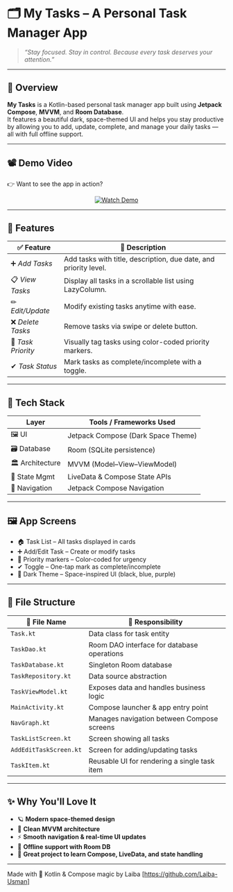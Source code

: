 # 🗂 My Tasks – A Personal Task Manager App

> *“Stay focused. Stay in control. Because every task deserves your attention.”*

---

## 🎯 Overview

**My Tasks** is a Kotlin-based personal task manager app built using **Jetpack Compose**, **MVVM**, and **Room Database**.  
It features a beautiful dark, space-themed UI and helps you stay productive by allowing you to add, update, complete, and manage your daily tasks — all with full offline support.

---

## 📽 Demo Video

👉 Want to see the app in action?

<p align="center">
  <a href="https://github.com/Laiba-Usman/Task-Manager-App-Kotlin/raw/master/Task%20Manager%20App.mp4" target="_blank">
    <img src="https://img.shields.io/badge/🎬 Watch_Demo-%23FF0000?style=for-the-badge&logo=YouTube&logoColor=white" alt="Watch Demo">
  </a>
</p>


---

## 🧠 Features

| ✅ Feature              | 💬 Description                                                                 |
|------------------------|---------------------------------------------------------------------------------|
| ➕ *Add Tasks*          | Add tasks with title, description, due date, and priority level.               |
| 📋 *View Tasks*         | Display all tasks in a scrollable list using LazyColumn.                      |
| ✏ *Edit/Update*        | Modify existing tasks anytime with ease.                                       |
| ❌ *Delete Tasks*       | Remove tasks via swipe or delete button.                                       |
| 📌 *Task Priority*      | Visually tag tasks using color-coded priority markers.                         |
| ✔ *Task Status*        | Mark tasks as complete/incomplete with a toggle.                               |

---

## 🧰 Tech Stack

| Layer            | Tools / Frameworks Used                  |
|------------------|------------------------------------------|
| 🖼 UI            | Jetpack Compose (Dark Space Theme)       |
| 🗃 Database      | Room (SQLite persistence)                |
| 🏛 Architecture  | MVVM (Model–View–ViewModel)              |
| 🔁 State Mgmt    | LiveData & Compose State APIs            |
| 🧭 Navigation    | Jetpack Compose Navigation               |

---

## 🖼 App Screens

- 🏠 Task List – All tasks displayed in cards  
- ➕ Add/Edit Task – Create or modify tasks  
- 📌 Priority markers – Color-coded for urgency  
- ✔ Toggle – One-tap mark as complete/incomplete  
- 🌌 Dark Theme – Space-inspired UI (black, blue, purple)

---

## 📂 File Structure

| 📄 File Name            | 📌 Responsibility                                |
|------------------------|--------------------------------------------------|
| `Task.kt`              | Data class for task entity                       |
| `TaskDao.kt`           | Room DAO interface for database operations       |
| `TaskDatabase.kt`      | Singleton Room database                          |
| `TaskRepository.kt`    | Data source abstraction                          |
| `TaskViewModel.kt`     | Exposes data and handles business logic          |
| `MainActivity.kt`      | Compose launcher & app entry point               |
| `NavGraph.kt`          | Manages navigation between Compose screens       |
| `TaskListScreen.kt`    | Screen showing all tasks                         |
| `AddEditTaskScreen.kt` | Screen for adding/updating tasks                 |
| `TaskItem.kt`          | Reusable UI for rendering a single task item     |

---

## ✨ Why You'll Love It

- 🪐 **Modern space-themed design**  
- 🧠 **Clean MVVM architecture**  
- ⚡ **Smooth navigation & real-time UI updates**  
- 💾 **Offline support with Room DB**  
- 📱 **Great project to learn Compose, LiveData, and state handling**

---

Made with 💜 Kotlin & Compose magic by Laiba [https://github.com/Laiba-Usman]
